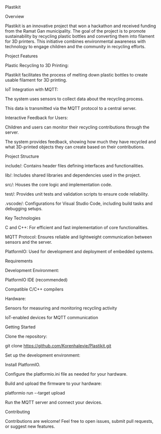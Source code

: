 Plastikit

Overview

Plastikit is an innovative project that won a hackathon and received funding from the Ramat Gan municipality. The goal of the project is to promote sustainability by recycling plastic bottles and converting them into filament for 3D printers. This initiative combines environmental awareness with technology to engage children and the community in recycling efforts.

Project Features

Plastic Recycling to 3D Printing:

Plastikit facilitates the process of melting down plastic bottles to create usable filament for 3D printing.

IoT Integration with MQTT:

The system uses sensors to collect data about the recycling process.

This data is transmitted via the MQTT protocol to a central server.

Interactive Feedback for Users:

Children and users can monitor their recycling contributions through the server.

The system provides feedback, showing how much they have recycled and what 3D-printed objects they can create based on their contributions.

Project Structure

include/: Contains header files defining interfaces and functionalities.

lib/: Includes shared libraries and dependencies used in the project.

src/: Houses the core logic and implementation code.

test/: Provides unit tests and validation scripts to ensure code reliability.

.vscode/: Configurations for Visual Studio Code, including build tasks and debugging setups.

Key Technologies

C and C++: For efficient and fast implementation of core functionalities.

MQTT Protocol: Ensures reliable and lightweight communication between sensors and the server.

PlatformIO: Used for development and deployment of embedded systems.

Requirements

Development Environment:

PlatformIO IDE (recommended)

Compatible C/C++ compilers

Hardware:

Sensors for measuring and monitoring recycling activity

IoT-enabled devices for MQTT communication

Getting Started

Clone the repository:

git clone https://github.com/Korenhalevie/Plastikit.git

Set up the development environment:

Install PlatformIO.

Configure the platformio.ini file as needed for your hardware.

Build and upload the firmware to your hardware:

platformio run --target upload

Run the MQTT server and connect your devices.

Contributing

Contributions are welcome! Feel free to open issues, submit pull requests, or suggest new features.